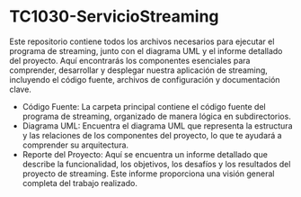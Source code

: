 # TC1030-ServicioStreaming
Este repositorio contiene todos los archivos necesarios para ejecutar el programa de streaming, junto con el diagrama UML y el informe detallado del proyecto. Aquí encontrarás los componentes esenciales para comprender, desarrollar y desplegar nuestra aplicación de streaming, incluyendo el código fuente, archivos de configuración y documentación clave.

- Código Fuente: La carpeta principal contiene el código fuente del programa de streaming, organizado de manera lógica en subdirectorios.
- Diagrama UML: Encuentra el diagrama UML que representa la estructura y las relaciones de los componentes del proyecto, lo que te ayudará a comprender su arquitectura.
- Reporte del Proyecto: Aquí se encuentra un informe detallado que describe la funcionalidad, los objetivos, los desafíos y los resultados del proyecto de streaming. Este informe proporciona una visión general completa del trabajo realizado.
